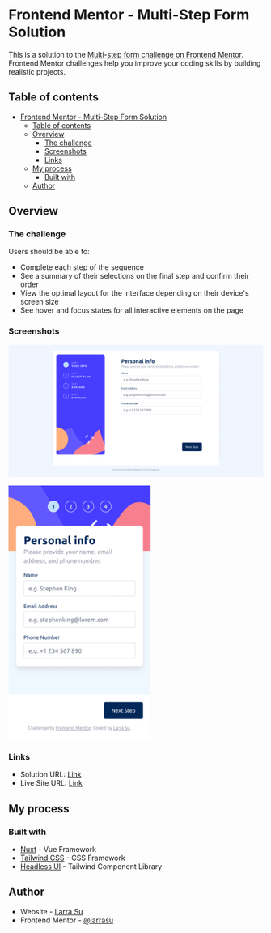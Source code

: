 # Frontend Mentor - Multi-Step Form Solution

This is a solution to the [Multi-step form challenge on Frontend Mentor](https://www.frontendmentor.io/challenges/multistep-form-YVAnSdqQBJ). Frontend Mentor challenges help you improve your coding skills by building realistic projects.

## Table of contents

- [Frontend Mentor - Multi-Step Form Solution](#frontend-mentor---multi-step-form-solution)
  - [Table of contents](#table-of-contents)
  - [Overview](#overview)
    - [The challenge](#the-challenge)
    - [Screenshots](#screenshots)
    - [Links](#links)
  - [My process](#my-process)
    - [Built with](#built-with)
  - [Author](#author)

## Overview

### The challenge

Users should be able to:

- Complete each step of the sequence
- See a summary of their selections on the final step and confirm their order
- View the optimal layout for the interface depending on their device's screen size
- See hover and focus states for all interactive elements on the page

### Screenshots

![](./screenshots/desktop.gif)

<img src="./screenshots/mobile.gif" height="500"/>

### Links

- Solution URL: [Link](https://www.frontendmentor.io/solutions/multistep-form-using-nuxt-and-tailwind-css-oHtiyIwaZL)
- Live Site URL: [Link](https://fm-multi-step-form.vercel.app/)

## My process

### Built with

- [Nuxt](https://nuxt.com/) - Vue Framework
- [Tailwind CSS](https://tailwindcss.com) - CSS Framework
- [Headless UI](https://headlessui.dev) - Tailwind Component Library

## Author

- Website - [Larra Su](https://www.larrasu.com)
- Frontend Mentor - [@larrasu](https://www.frontendmentor.io/profile/larrasu)
